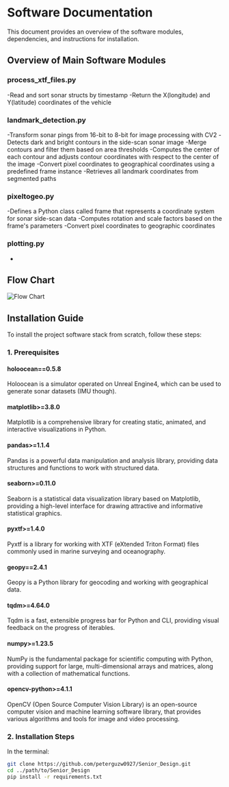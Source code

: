 # Software Documentation

This document provides an overview of the software modules, dependencies, and instructions for installation.

## Overview of Main Software Modules

### process_xtf_files.py
  -Read and sort sonar structs by timestamp
  -Return the X(longitude) and Y(latitude) coordinates of the vehicle

### landmark_detection.py
  -Transform sonar pings from 16-bit to 8-bit for image processing with CV2
  -Detects dark and bright contours in the side-scan sonar image
  -Merge contours and filter them based on area thresholds
  -Computes the center of each contour and adjusts contour coordinates with respect to the center of the image
  -Convert pixel coordinates to geographical coordinates using a predefined frame instance
  -Retrieves all landmark coordinates from segmented paths

### pixeltogeo.py
  -Defines a Python class called frame that represents a coordinate system for sonar side-scan data
  -Computes rotation and scale factors based on the frame's parameters
  -Convert pixel coordinates to geographic coordinates

###

### plotting.py
  -
  
## Flow Chart

![Flow Chart](https://github.com/peterguzw0927/Senior_Design/assets/130591044/55051beb-e09a-4852-8ec7-d313dbbab899)

## Installation Guide

To install the project software stack from scratch, follow these steps:

### 1. Prerequisites

#### holoocean==0.5.8
Holoocean is a simulator operated on Unreal Engine4, which can be used to generate sonar datasets (IMU though).

#### matplotlib>=3.8.0
Matplotlib is a comprehensive library for creating static, animated, and interactive visualizations in Python.

#### pandas>=1.1.4
Pandas is a powerful data manipulation and analysis library, providing data structures and functions to work with structured data.

#### seaborn>=0.11.0
Seaborn is a statistical data visualization library based on Matplotlib, providing a high-level interface for drawing attractive and informative statistical graphics.

#### pyxtf>=1.4.0
Pyxtf is a library for working with XTF (eXtended Triton Format) files commonly used in marine surveying and oceanography.

#### geopy==2.4.1
Geopy is a Python library for geocoding and working with geographical data.

#### tqdm>=4.64.0
Tqdm is a fast, extensible progress bar for Python and CLI, providing visual feedback on the progress of iterables.

#### numpy>=1.23.5
NumPy is the fundamental package for scientific computing with Python, providing support for large, multi-dimensional arrays and matrices, along with a collection of mathematical functions.

#### opencv-python>=4.1.1
OpenCV (Open Source Computer Vision Library) is an open-source computer vision and machine learning software library, that provides various algorithms and tools for image and video processing.

### 2. Installation Steps

In the terminal:

```bash
git clone https://github.com/peterguzw0927/Senior_Design.git
cd ../path/to/Senior_Design
pip install -r requirements.txt
